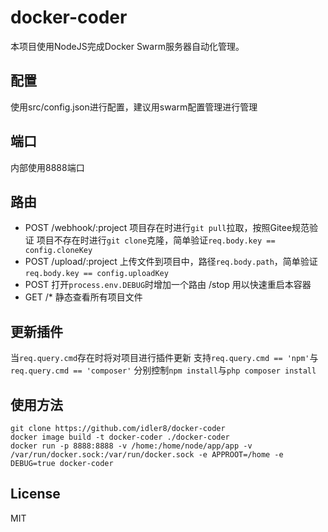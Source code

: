 # docker-coder

本项目使用NodeJS完成Docker Swarm服务器自动化管理。

## 配置
使用src/config.json进行配置，建议用swarm配置管理进行管理
## 端口
内部使用8888端口
## 路由
* POST /webhook/:project
项目存在时进行`git pull`拉取，按照Gitee规范验证
项目不存在时进行`git clone`克隆，简单验证`req.body.key == config.cloneKey`
* POST /upload/:project
上传文件到项目中，路径`req.body.path`，简单验证`req.body.key == config.uploadKey`
* POST 打开`process.env.DEBUG`时增加一个路由 /stop
用以快速重启本容器
* GET /*
静态查看所有项目文件
## 更新插件
当`req.query.cmd`存在时将对项目进行插件更新
支持`req.query.cmd == 'npm'`与`req.query.cmd == 'composer'`
分别控制`npm install`与`php composer install`
## 使用方法
```
git clone https://github.com/idler8/docker-coder
docker image build -t docker-coder ./docker-coder
docker run -p 8888:8888 -v /home:/home/node/app/app -v /var/run/docker.sock:/var/run/docker.sock -e APPROOT=/home -e DEBUG=true docker-coder
```
## License

MIT